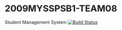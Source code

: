 # 2009MYSSPSB1-TEAM08
Student Management System
[![Build Status](https://dev.azure.com/anganadawn/2009MYSSPSB1_TEAM08/_apis/build/status/99002546.2009MYSSPSB1-TEAM08?branchName=master)](https://dev.azure.com/anganadawn/2009MYSSPSB1_TEAM08/_build/latest?definitionId=3&branchName=master)
